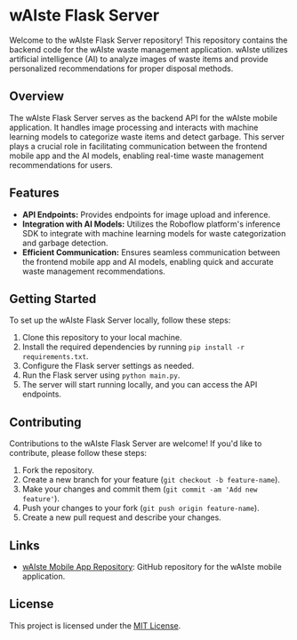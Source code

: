 # wAIste Flask Server

Welcome to the wAIste Flask Server repository! This repository contains the backend code for the wAIste waste management application. wAIste utilizes artificial intelligence (AI) to analyze images of waste items and provide personalized recommendations for proper disposal methods.

## Overview

The wAIste Flask Server serves as the backend API for the wAIste mobile application. It handles image processing and interacts with machine learning models to categorize waste items and detect garbage. This server plays a crucial role in facilitating communication between the frontend mobile app and the AI models, enabling real-time waste management recommendations for users.

## Features

- **API Endpoints:** Provides endpoints for image upload and inference.
- **Integration with AI Models:** Utilizes the Roboflow platform's inference SDK to integrate with machine learning models for waste categorization and garbage detection.
- **Efficient Communication:** Ensures seamless communication between the frontend mobile app and AI models, enabling quick and accurate waste management recommendations.

## Getting Started

To set up the wAIste Flask Server locally, follow these steps:

1. Clone this repository to your local machine.
2. Install the required dependencies by running `pip install -r requirements.txt`.
3. Configure the Flask server settings as needed.
4. Run the Flask server using `python main.py`.
5. The server will start running locally, and you can access the API endpoints.

## Contributing

Contributions to the wAIste Flask Server are welcome! If you'd like to contribute, please follow these steps:

1. Fork the repository.
2. Create a new branch for your feature (`git checkout -b feature-name`).
3. Make your changes and commit them (`git commit -am 'Add new feature'`).
4. Push your changes to your fork (`git push origin feature-name`).
5. Create a new pull request and describe your changes.

## Links

- [wAIste Mobile App Repository](https://github.com/narainsriram2020/wAIste): GitHub repository for the wAIste mobile application.

## License

This project is licensed under the [MIT License](LICENSE).
